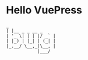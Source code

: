 # Hello VuePress
``` 
_
| |__ _ _ __ _
| '_ \| | | |/ _` |
| |_) | |_| | (_| |
|_.__/ \__,_|\__, |
            |___/
```
